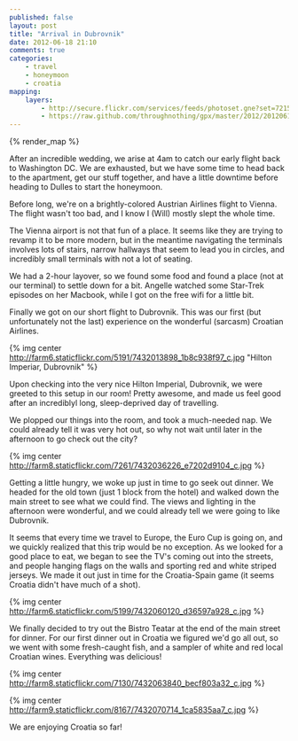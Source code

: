 ```yaml
---
published: false
layout: post
title: "Arrival in Dubrovnik"
date: 2012-06-18 21:10
comments: true
categories:
    - travel
    - honeymoon
    - croatia
mapping:
    layers:
        - http://secure.flickr.com/services/feeds/photoset.gne?set=72157630264084098&nsid=45105880@N00&lang=en-us&georss=1
        - https://raw.github.com/throughnothing/gpx/master/2012/20120618.gpx
---
```


{% render_map %}


After an incredible wedding, we arise at 4am to catch our early flight back to
Washington DC.  We are exhausted, but we have some time to head back to the
apartment, get our stuff together, and have a little downtime before heading
to Dulles to start the honeymoon.

Before long, we're on a brightly-colored Austrian Airlines flight to Vienna.
The flight wasn't too bad, and I know I (Will) mostly slept the whole time.

The Vienna airport is not that fun of a place.  It seems like they are trying
to revamp it to be more modern, but in the meantime navigating the terminals
involves lots of stairs, narrow hallways that seem to lead you in circles, and
incredibly small terminals with not a lot of seating.

We had a 2-hour layover, so we found some food and found a place (not at our
terminal) to settle down for a bit.  Angelle watched some Star-Trek episodes on
her Macbook, while I got on the free wifi for a little bit.

Finally we got on our short flight to Dubrovnik.  This was our first (but
unfortunately not the last) experience on the wonderful (sarcasm) Croatian
Airlines.

{% img center http://farm6.staticflickr.com/5191/7432013898_1b8c938f97_c.jpg "Hilton Imperiar, Dubrovnik" %}

Upon checking into the very nice Hilton Imperial, Dubrovnik, we were greeted to
this setup in our room!  Pretty awesome, and made us feel good after an
incrediblyl long, sleep-deprived day of travelling.

We plopped our things into the room, and took a much-needed nap.  We could
already tell it was very hot out, so why not wait until later in the afternoon
to go check out the city?

{% img center http://farm8.staticflickr.com/7261/7432036226_e7202d9104_c.jpg %}

Getting a little hungry, we woke up just in time to go seek out dinner.  We
headed for the old town (just 1 block from the hotel) and walked down the main
street to see what we could find.  The views and lighting in the afternoon were
wonderful, and we could already tell we were going to like Dubrovnik.

It seems that every time we travel to Europe, the Euro Cup is going on, and we
quickly realized that this trip would be no exception.  As we looked for a good
place to eat, we began to see the TV's coming out into the streets, and people
hanging flags on the walls and sporting red and white striped jerseys.  We made
it out just in time for the Croatia-Spain game (it seems Croatia didn't have
much of a shot).

{% img center http://farm6.staticflickr.com/5199/7432060120_d36597a928_c.jpg %}

We finally decided to try out the Bistro Teatar at the end of the main street
for dinner.  For our first dinner out in Croatia we figured we'd go all out, so
we went with some fresh-caught fish, and a sampler of white and red local
Croatian wines.  Everything was delicious!

{% img center http://farm8.staticflickr.com/7130/7432063840_becf803a32_c.jpg %}

{% img center http://farm9.staticflickr.com/8167/7432070714_1ca5835aa7_c.jpg %}

We are enjoying Croatia so far!
